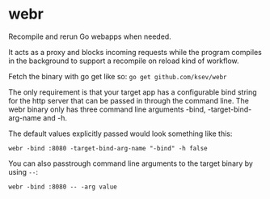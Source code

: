 # webr
Recompile and rerun Go webapps when needed.

It acts as a proxy and blocks incoming requests while the program compiles in the background to support a recompile on reload kind of workflow.

Fetch the binary with go get like so: `go get github.com/ksev/webr`

The only requirement is that your target app has a configurable bind string for the http server that can be passed in through the command line.
The webr binary only has three command line arguments -bind, -target-bind-arg-name and -h.

The default values explicitly passed would look something like this: 

`webr -bind :8080 -target-bind-arg-name "-bind" -h false`

You can also passtrough command line arguments to the target binary by using `--`:

`webr -bind :8080 -- -arg value` 
